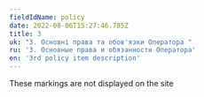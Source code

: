 ```yaml
---
fieldIdName: policy
date: 2022-08-06T15:27:46.785Z
title: 3
uk: "3. Основні права та обов'язки Оператора "
ru: '3. Основные права и обязанности Оператора'
en: '3rd policy item description'
---
```


These markings are not displayed on the site
